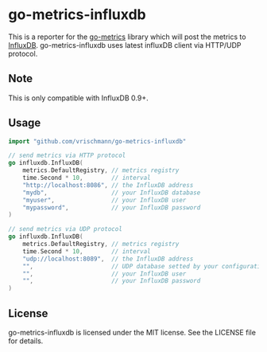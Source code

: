 go-metrics-influxdb
===================

This is a reporter for the [go-metrics](https://github.com/rcrowley/go-metrics) library which will post the metrics to [InfluxDB](https://influxdb.com/). go-metrics-influxdb uses latest influxDB client via HTTP/UDP protocol.

Note
----

This is only compatible with InfluxDB 0.9+.

Usage
-----

```go
import "github.com/vrischmann/go-metrics-influxdb"

// send metrics via HTTP protocol
go influxdb.InfluxDB(
    metrics.DefaultRegistry, // metrics registry
    time.Second * 10,        // interval
    "http://localhost:8086", // the InfluxDB address
    "mydb",                  // your InfluxDB database
    "myuser",                // your InfluxDB user
    "mypassword",            // your InfluxDB password
)

// send metrics via UDP protocol
go influxdb.InfluxDB(
    metrics.DefaultRegistry, // metrics registry
    time.Second * 10,        // interval
    "udp://localhost:8089",  // the InfluxDB address
    "",                      // UDP database setted by your configuration file
    "",                      // your InfluxDB user
    "",                      // your InfluxDB password
)
```

License
-------

go-metrics-influxdb is licensed under the MIT license. See the LICENSE file for details.
